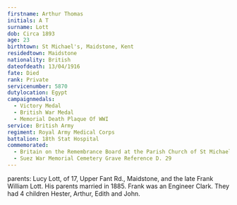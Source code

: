 ```yaml
---
firstname: Arthur Thomas
initials: A T
surname: Lott
dob: Circa 1893
age: 23
birthtown: St Michael's, Maidstone, Kent
residedtown: Maidstone
nationality: British
dateofdeath: 13/04/1916
fate: Died
rank: Private
servicenumber: 5870
dutylocation: Egypt
campaignmedals:
  - Victory Medal
  - British War Medal
  - Memorial Death Plaque Of WWI
service: British Army
regiment: Royal Army Medical Corps
battalion: 18th Stat Hospital 
commemorated:
  - Britain on the Remembrance Board at the Parish Church of St Michael & All Angels, Maidstone
  - Suez War Memorial Cemetery Grave Reference D. 29
---
```

parents: Lucy Lott, of 17, Upper Fant Rd., Maidstone, and the late Frank William Lott. His parents married in 1885. Frank was an Engineer Clark. They had 4 children Hester, Arthur, Edith and John.


